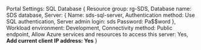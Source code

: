 Portal Settings:
    SQL Database {
        Resource group: rg-SDS,
        Database name: SDS database,
        Server: {
            Name: sds-sql-server,
            Authentication method: Use SQL authentication,
            Server admin login: sds
            Password: Pa$$word
        },
        Workload environment: Development,
        Connectivity method: Public endpoint,
        Allow Azure services and resources to access this server: Yes,
        **Add current client IP address: Yes**
    }